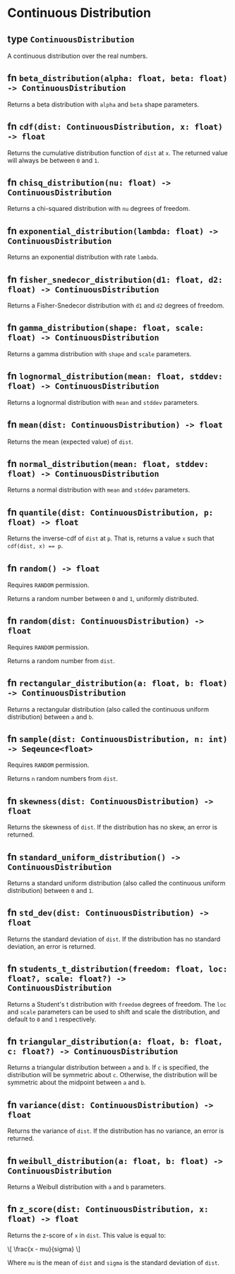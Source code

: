 # Continuous Distribution

## type `ContinuousDistribution`

A continuous distribution over the real numbers.

## fn `beta_distribution(alpha: float, beta: float) -> ContinuousDistribution`

Returns a beta distribution with `alpha` and `beta` shape parameters.

## fn `cdf(dist: ContinuousDistribution, x: float) -> float`

Returns the cumulative distribution function of `dist` at `x`. The returned value will always be between `0` and `1`.

## fn `chisq_distribution(nu: float) -> ContinuousDistribution`

Returns a chi-squared distribution with `nu` degrees of freedom.

## fn `exponential_distribution(lambda: float) -> ContinuousDistribution`

Returns an exponential distribution with rate `lambda`.

## fn `fisher_snedecor_distribution(d1: float, d2: float) -> ContinuousDistribution`

Returns a Fisher-Snedecor distribution with `d1` and `d2` degrees of freedom.

## fn `gamma_distribution(shape: float, scale: float) -> ContinuousDistribution`

Returns a gamma distribution with `shape` and `scale` parameters.

## fn `lognormal_distribution(mean: float, stddev: float) -> ContinuousDistribution`

Returns a lognormal distribution with `mean` and `stddev` parameters.

## fn `mean(dist: ContinuousDistribution) -> float`

Returns the mean (expected value) of `dist`.

## fn `normal_distribution(mean: float, stddev: float) -> ContinuousDistribution`

Returns a normal distribution with `mean` and `stddev` parameters.

## fn `quantile(dist: ContinuousDistribution, p: float) -> float`

Returns the inverse-cdf of `dist` at `p`. That is, returns a value `x` such that `cdf(dist, x) == p`.

## fn `random() -> float`
Requires `RANDOM` permission.

Returns a random number between `0` and `1`, uniformly distributed.

## fn `random(dist: ContinuousDistribution) -> float`
Requires `RANDOM` permission.

Returns a random number from `dist`.

## fn `rectangular_distribution(a: float, b: float) -> ContinuousDistribution`

Returns a rectangular distribution (also called the continuous uniform distribution) between `a` and `b`.

## fn `sample(dist: ContinuousDistribution, n: int) -> Seqeunce<float>`
Requires `RANDOM` permission.

Returns `n` random numbers from `dist`.

## fn `skewness(dist: ContinuousDistribution) -> float`

Returns the skewness of `dist`. If the distribution has no skew, an error is returned.

## fn `standard_uniform_distribution() -> ContinuousDistribution`

Returns a standard uniform distribution (also called the continuous uniform distribution) between `0` and `1`.

## fn `std_dev(dist: ContinuousDistribution) -> float`

Returns the standard deviation of `dist`.  If the distribution has no standard deviation, an error is returned.

## fn `students_t_distribution(freedom: float, loc: float?, scale: float?) -> ContinuousDistribution`

Returns a Student's t distribution with `freedom` degrees of freedom. The `loc` and `scale` parameters can be used to shift and scale the distribution, and default to `0` and `1` respectively.

## fn `triangular_distribution(a: float, b: float, c: float?) -> ContinuousDistribution`

Returns a triangular distribution between `a` and `b`. If `c` is specified, the distribution will be symmetric about `c`. Otherwise, the distribution will be symmetric about the midpoint between `a` and `b`.

## fn `variance(dist: ContinuousDistribution) -> float`

Returns the variance of `dist`. If the distribution has no variance, an error is returned.

## fn `weibull_distribution(a: float, b: float) -> ContinuousDistribution`

Returns a Weibull distribution with `a` and `b` parameters.

## fn `z_score(dist: ContinuousDistribution, x: float) -> float`

Returns the z-score of `x` in `dist`. This value is equal to:

\\[
    \frac{x - mu}{sigma}
\\]

Where `mu` is the mean of `dist` and `sigma` is the standard deviation of `dist`.